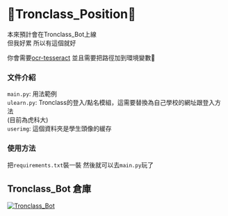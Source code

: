 # 👾Tronclass_Position👾
本來預計會在Tronclass_Bot上線  
但我好累 所以有這個就好
  
你會需要[ocr-tesseract](https://github.com/UB-Mannheim/tesseract/wiki) 並且需要把路徑加到環境變數💩

### 文件介紹
`main.py`: 用法範例  
`ulearn.py`: Tronclass的登入/點名模組，這需要替換為自己學校的網址跟登入方法  
(目前為虎科大)  
`userimg`: 這個資料夾是學生頭像的緩存  

### 使用方法
把`requirements.txt`裝一裝 然後就可以去`main.py`玩了

## Tronclass_Bot 倉庫
[![Tronclass_Bot](https://github-readme-stats.vercel.app/api/pin/?username=XiaXia009&repo=Tronclass_Bot&theme=prussian)](https://github.com/XiaXia009/Tronclass_Bot)
